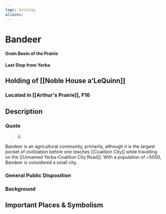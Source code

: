 ```yaml
---
tags: holding,
aliases:
---
```

# Bandeer
#### Grain Basin of the Prairie
#### Last Stop from Yerba
## Holding of [[Noble House a'LeQuinn]]
### Located in [[Arthur's Prairie]], F16
## Description
### Quote

> A

Bandeer is an agricultural community, primarily, although it is the largest pocket of civilization before one reaches [[Coalition City]] while travelling on the [[Unnamed Yerba-Coalition City Road]]. With a population of ~5000, Bandeer is considered a small city.

### General Public Disposition

### Background
## Important Places & Symbolism


